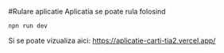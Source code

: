 #Rulare aplicatie
Aplicatia se poate rula folosind
```text
npn run dev
```
Si se poate vizualiza aici:
https://aplicatie-carti-tia2.vercel.app/

